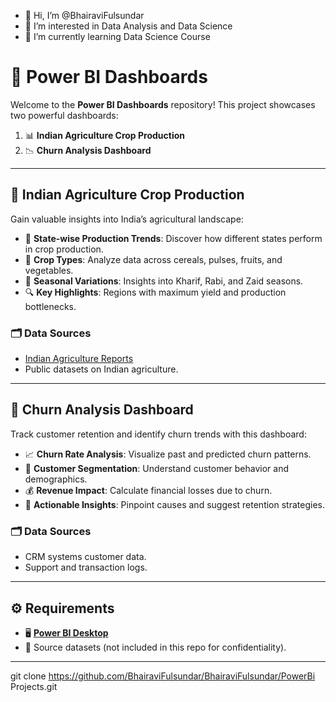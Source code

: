 - 👋 Hi, I’m @BhairaviFulsundar
- 👀 I’m interested in Data Analysis and Data Science
- 🌱 I’m currently learning Data Science Course
# 🌟 Power BI Dashboards  

Welcome to the **Power BI Dashboards** repository! This project showcases two powerful dashboards:  
1. 📊 **Indian Agriculture Crop Production**  
2. 📉 **Churn Analysis Dashboard**  

---

## 🚜 Indian Agriculture Crop Production  

Gain valuable insights into India’s agricultural landscape:  
- 🌾 **State-wise Production Trends**: Discover how different states perform in crop production.  
- 🥦 **Crop Types**: Analyze data across cereals, pulses, fruits, and vegetables.  
- 📅 **Seasonal Variations**: Insights into Kharif, Rabi, and Zaid seasons.  
- 🔍 **Key Highlights**: Regions with maximum yield and production bottlenecks.  

### 🗂️ Data Sources  
- [Indian Agriculture Reports](Kagal)  
- Public datasets on Indian agriculture.  

---

## 💼 Churn Analysis Dashboard  

Track customer retention and identify churn trends with this dashboard:  
- 📈 **Churn Rate Analysis**: Visualize past and predicted churn patterns.  
- 👥 **Customer Segmentation**: Understand customer behavior and demographics.  
- 💰 **Revenue Impact**: Calculate financial losses due to churn.  
- 🚀 **Actionable Insights**: Pinpoint causes and suggest retention strategies.  

### 🗂️ Data Sources  
- CRM systems customer data.  
- Support and transaction logs.  

---

## ⚙️ Requirements  

- 🖥️ **[Power BI Desktop](https://powerbi.microsoft.com/)**  
- 📂 Source datasets (not included in this repo for confidentiality).  

---
 
   git clone https://github.com/BhairaviFulsundar/BhairaviFulsundar/PowerBi Projects.git
